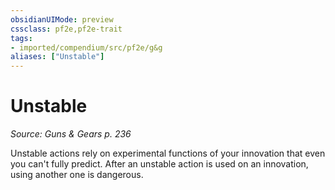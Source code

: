 ```yaml
---
obsidianUIMode: preview
cssclass: pf2e,pf2e-trait
tags:
- imported/compendium/src/pf2e/g&g
aliases: ["Unstable"]
---
```

# Unstable  
*Source: Guns & Gears p. 236*  

Unstable actions rely on experimental functions of your innovation that even you can't fully predict. After an unstable action is used on an innovation, using another one is dangerous.